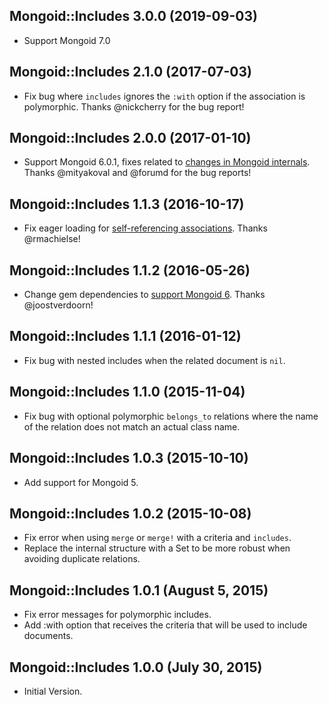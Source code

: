 ## Mongoid::Includes 3.0.0 (2019-09-03) ##

*  Support Mongoid 7.0

## Mongoid::Includes 2.1.0 (2017-07-03) ##

*   Fix bug where `includes` ignores the `:with` option if the association is polymorphic. Thanks @nickcherry for the bug report!

## Mongoid::Includes 2.0.0 (2017-01-10) ##

*   Support Mongoid 6.0.1, fixes related to [changes in Mongoid internals](https://github.com/mongodb/mongoid/pull/4326). Thanks @mityakoval and @forumd for the bug reports!

## Mongoid::Includes 1.1.3 (2016-10-17) ##

*   Fix eager loading for [self-referencing associations](https://github.com/ElMassimo/mongoid_includes/pull/6). Thanks @rmachielse!

## Mongoid::Includes 1.1.2 (2016-05-26) ##

*   Change gem dependencies to [support Mongoid 6](https://github.com/ElMassimo/mongoid_includes/pull/3). Thanks @joostverdoorn!

## Mongoid::Includes 1.1.1 (2016-01-12) ##

*   Fix bug with nested includes when the related document is `nil`.

## Mongoid::Includes 1.1.0 (2015-11-04) ##

*   Fix bug with optional polymorphic `belongs_to` relations where the name of the relation does not match an actual class name.

## Mongoid::Includes 1.0.3 (2015-10-10) ##

*   Add support for Mongoid 5.

## Mongoid::Includes 1.0.2 (2015-10-08) ##

*   Fix error when using `merge` or `merge!` with a criteria and `includes`.
*   Replace the internal structure with a Set to be more robust when avoiding duplicate relations.

## Mongoid::Includes 1.0.1 (August 5, 2015) ##

*   Fix error messages for polymorphic includes.
*   Add :with option that receives the criteria that will be used to include documents.

## Mongoid::Includes 1.0.0 (July 30, 2015) ##

*   Initial Version.
